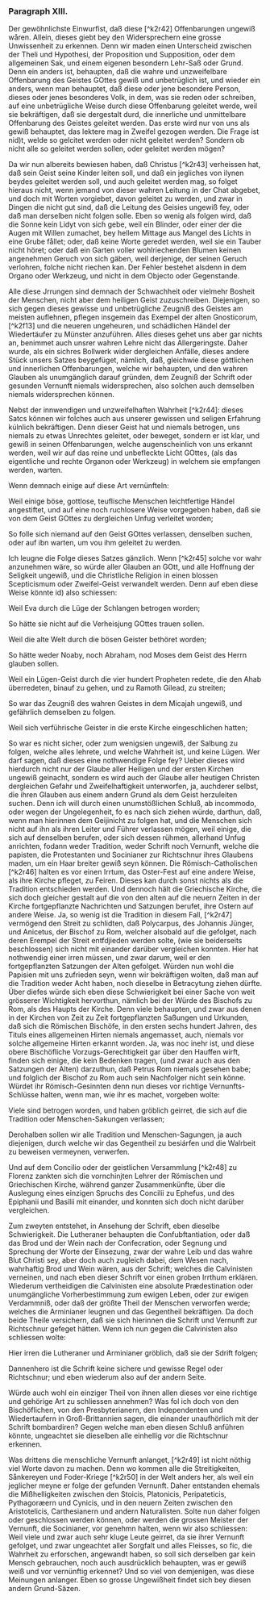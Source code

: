 
<!-- Seite 91 -->

### Paragraph XIII. ###

Der gewöhnlichste Einwurfist, daß diese [^k2r42]
Offenbarungen ungewiß wåren. Allein, dieses
giebt bey den Widersprechern eine grosse Unwissenheit
zu erkennen. Denn wir maden einen Unterscheid zwischen
der Theli und Hypothesi, der Proposition und
Supposition, oder dem allgemeinen Sak, und einem
eigenen besondern Lehr-Saß oder Grund. Denn
ein anders ist, behaupten, daß die wahre und unzweifelbare
Offenbarung des Geistes GOttes gewiß
und unbetrüglich ist, und wieder ein anders,
wenn man behauptet, daß diese oder jene besondere
Person, dieses oder jenes besonderes Volk, in dem,
was sie reden oder schreiben, auf eine unbetrügliche
Weise durch diese Offenbarung geleitet werde, weil sie
bekräftigen, daß sie dergestalt durd, die innerliche und
unmittelbare Offenbarung des Geistes geleitet werden.
Das erste wird nur von uns als gewiß behauptet,
das lektere mag in Zweifel gezogen werden. Die
Frage ist nid)t, welde so gelcitet werden oder nicht
geleitet werden? Sondern ob nicht alle so geleitet
werden sollen, oder geleitet werden mögen?

Da wir nun albereits bewiesen haben, daß Christus [^k2r43]
verheissen hat, daß sein Geist seine Kinder leiten soll, und
daß ein jegliches von ilynen beydes geleitet werden soll,
und auch geleitet werden mag, so folget hieraus nicht,
wenn jemand von dieser wahren Leitung in der Chat abgebet,
und doch mit Worten vorgiebet, davon geleitet
zu werden, und zwar in Dingen die nicht gut sind, daß
die Leitung des Geisies ungewiß fey, oder daß man
derselben nicht folgen solle. Eben so wenig als folgen
wird, daß die Sonne kein Lidyt von sich gebe, weil ein 
Blinder, oder einer der die Augen mit Willen zumachet,
bey hellem Mittage aus Mangel des Lichts in eine
Grube fållet; oder, daß keine Worte geredet werden,
weil sie ein Tauber nicht höret; oder daß ein Garten
voller wohlriechenden Blumen keinen angenehmen Geruch<!-- Seite 92 -->
von sich gäben, weil derjenige, der seinen Geruch
verlohren, folche nicht riechen kan. Der Fehler bestehet
alsdenn in dem Organo oder Werkzeug, und
nicht in dem Objecto oder Gegenstande.

Alle diese Jrrungen sind demnach der Schwachheit
oder vielmehr Bosheit der Menschen, nicht aber dem
heiligen Geist zuzuschreiben. Diejenigen, so sich gegen
dieses gewisse und unbetrügliche Zeugniß des Geistes
am meisten auflehnen, pflegen insgemein das Exempel
der alten Gnosticorum,[^k2f13] und die neueren ungeheuren,
und schädlichen Händel der Wiedertäufer zu Münster
anzuführen. Alles dieses gehet uns aber gar nichts an,
benimmet auch unsrer wahren Lehre nicht das Allergeringste.
Daher wurde, als ein sichres Bollwerk wider
dergleichen Anfälle, dieses andere Stück unsers Satzes
beygefüget, nämlich, daß, gleichwie diese göttlichen
und innerlichen Offenbarungen, welche wir behaupten,
und den wahren Glauben als unumgänglich
darauf gründen, dem Zeugniß der Schrift
oder gesunden Vernunft niemals widersprechen, also
solchen auch demselben niemals widersprechen können.

Nebst der innwendigen und unzweifelhaften Wahrheit [^k2r44]:
dieses Satcs können wir folches auch aus unserer
gewissen und seligen Erfahrung kúlnlich bekräftigen.
Denn dieser Geist hat und niemals betrogen, uns niemals
zu etwas Unrechtes geleitet, oder beweget, sondern
er ist klar, und gewiß in seinen Offenbarungen, welche
augenscheinlich von uns erkannt werden, weil wir auf
das reine und unbefleckte Licht GOttes, (als das
eigentliche und rechte Organon oder Werkzeug) in
welchem sie empfangen werden, warten.

Wenn demnach einige auf diese Art vernünfteln:

Weil einige böse, gottlose, teuflische Menschen
leichtfertige Händel angestiftet, und auf eine noch
ruchlosere Weise vorgegeben haben, daß sie von <!-- Seite 93 --><!-- content-0085.xml-->
dem Geist GOttes zu dergleichen Unfug verleitet
worden;

So folle sich niemand auf den Geist GOttes verlassen,
denselben suchen, oder auf ibn warten, um vou
ihm geleitet żu werden.

Ich leugne die Folge dieses Satzes gänzlich. Wenn [^k2r45]
solche vor wahr anzunehmen wäre, so würde aller
Glauben an GOtt, und alle Hoffnung der Seligkeit
ungewiß, und die Christliche Religion in einen
blossen Scepticismum oder Zweifel-Geist verwandelt
werden. Denn auf eben diese Weise könnte id) also
schiessen:

Weil Eva durch die Lüge der Schlangen betrogen
worden;

So hätte sie nicht auf die Verheisjung GOttes
trauen sollen.

Weil die alte Welt durch die bösen Geister bethöret
worden;

So hätte weder Noaby, noch Abraham, nod Moses
dem Geist des Herrn glauben sollen.

Weil ein Lügen-Geist durch die vier hundert Propheten
redete, die den Ahab überredeten, binauf zu
gehen, und zu Ramoth Gilead, zu streiten;

So war das Zeugniß des wahren Geistes in dem
Micajah ungewiß, und gefährlich demselben zu folgen.

Weil sich verführische Geister in die erste Kirche
eingeschlichen hatten;

So war es nicht sicher, oder zum wenigsien ungewiß,
der Salbung zu folgen, welche alles lehrete, und welche
Wahrheit ist, und keine Lügen. Wer darf sagen, daß
dieses eine nothwendige Folge fey? Ueber dieses wird
hierdurch nicht nur der Glaube aller Heiligen und der
ersten Kirchen ungewiß geinacht, sondern es wird auch
der Glaube aller heutigen Christen dergleichen Gefahr
und Zweifelhaftigkeit unterworfen, ja, auchderer selbst,
die ihren Glauben aus einem andern Grund als dem<!-- Seite 94 -->
Geist herzuleiten suchen. Denn ich will durch einen unumstößlichen
Schluß, ab incommodo, oder wegen der
Ungelegenheit, fo es nach sich ziehen würde, darthun,
daß, wenn man hierinnen dem Geijinicht zu folgen hat,
und die Menschen sich nicht auf ihn als ihren Leiter und
Führer verlassen mögen, weil einige, die sich auf denselben
berufen, oder sich dessen rühmen, allerhand Unfug
anrichten, fodann weder Tradition, weder Schrift noch
Vernunft, welche die papisten, die Protestanten und
Socinianer zur Richtschnur ihres Glaubens maden,
um ein Haar breiter gewiß seyn können. Die Römisch-Catholischen [^k2r46]
halten es vor einen Irrtum, das Oster-Fest
auf eine andere Weise, als ihre Kirche pfleget, zu
Feiren. Dieses kan durch sonst nichts als die Tradition
entschieden werden. Und dennoch hält die Griechische
Kirche, die sich doch gleicher gestalt auf die von den alten
auf die neuern Zeiten in der Kirche fortgepflanzte Nachrichten
und Satzungen berufet, ihre Ostern auf andere
Weise. Ja, so wenig ist die Tradition in diesem Fall, [^k2r47]
vermögend den Streit zu schlidten, daß Polycarpus,
des Johannis Jünger, und Anicetus, der Bischof zu
Rom, welcher alsobald auf die gefolget, nach deren
Erempel der Streit entfdjieden werden solte, (wie sie
beiderseits beschlossen) sich nicht mit einander darüber
vergleichen konnten. Hier hat nothwendig einer
irren müssen, und zwar darum, weil er den fortgepflanzten
Satzungen der Alten gefolget. Würden nun
wohl die Papisien mit uns zufrieden seyn, wenn wir bekräftigen
wolten, daß man auf die Tradition weder
Acht haben, noch dieselbe in Betracytung ziehen dürfte.
Über diefes würde sich eben diese Schwierigkeit bei
einer Sache von weit grösserer Wichtigkeit hervorthun,
nämlich bei der Würde des Bischofs zu Rom,
als des Haupts der Kirche. Denn viele behaupten,
und zwar aus denen in der Kirchen von Zeit zu Zeit fortgepflanzten
Saßungen und Urkunden, daß sich die Römischen<!-- Seite 95 --><!-- content-0087.xml -->
Bischöfe, in den ersten sechs hundert Jahren,
des Tituls eines allgemeinen Hirten niemals angemasset,
auch, niemals vor solche allgemeine Hirten erkannt
worden. Ja, was noc inehr ist, und diese obere
Bischöfliche Vorzugs-Gerechtigkeit gar über
den Hauffen wirft, finden sich einige, die kein Bedenken
tragen, (und zwar auch aus den Satzungen der
Alten) darzuthun, daß Petrus Rom niemals gesehen
babe; und folglich der Bischof zu Rom auch sein
Nachfolger nicht sein könne. Würdet ihr Römisch-Gesinnten
denn nun dieses vor richtige Vernunfts-Schlüsse
halten, wenn man, wie ihr es machet, vorgeben
wolte:

Viele sind betrogen worden, und haben gröblich geirret,
die sich auf die Tradition oder Menschen-Sakungen
verlassen;

Derohalben sollen wir alle Tradition und Menschen-Sagungen,
ja auch diejenigen, durch welche wir das
Gegentheil zu besiárfen und die Walrbeit zu beweisen
vermeynen, verwerfen.

Und auf dem Concilio oder der geistlichen Versammlung [^k2r48]
zu Florenz zankten sich die vornchinjten Lehrer der
Römischen und Griechischen Kirche, während ganzer
Zusammenkünfte, über die Auslegung eines einzigen
Spruchs des Concilii zu Ephefus, und des Epiphanii
und Basilii mit einander, und konnten sich doch nicht darüber
vergleichen. 

Zum zweyten entstehet, in Ansehung der Schrift,
eben dieselbe Schwierigkeit. Die Lutheraner behaupten
die Confubftantiation, oder daß das Brod
und der Wein nach der Confecration, oder Segnung
und Sprechung der Worte der Einsezung, zwar der
wahre Leib und das wahre Blut Christi sey, aber doch
auch zugleich dabei, dem Wesen nach, wahrhaftig
Brod und Wein wären, aus der Schrift; welches die
Calvinisten verneinen, und nach eben dieser Schrift vor<!-- Seite 96 -->
einen groben Irrthum erklären. Wiederum vertheidigen
die Calvinisten eine absolute Prædestination oder
unumgängliche Vorherbestimmung zum ewigen Leben,
oder zur ewigen Verdammniß, oder daß der größte
Theil der Menschen verworfen werde; welches die Arminianer
leugnen und das Gegentheil bekräftigen. Da
doch beide Theile versichern, daß sie sich hierinnen die
Schrift und Vernunft zur Richtschnur gefeget hätten.
Wenn ich nun gegen die Calvinisten also schliessen wolte:

Hier irren die Lutheraner und Arminianer gröblich,
daß sie der Sdrift folgen;

Dannenhero ist die Schrift keine sichere und gewisse
Regel oder Richtschnur; und eben wiederum also auf
der andern Seite.

Würde auch wohl ein einziger Theil von ihnen allen
dieses vor eine richtige und gehörige Art zu schliessen annehmen?
Was fol ich doch von den Bischöflichen,
von den Presbyterianern, den Independenten und
Wiedertaufern in Groß-Brittannien sagen, die einander
unaufhörlich mit der Schrift bombardiren? Gegen
welche man eben diesen Schluß anführen könnte, 
ungeachtet sie dieselben alle einhellig vor die Richtschnur
erkennen.

Was drittens die menschliche Vernunft anlanget, [^k2r49]
ist nicht nöthig viel Worte davon zu machen. Denn wo
kommen alle die Streitigkeiten, Sånkereyen und Foder-Kriege [^k2r50]
in der Welt anders her, als weil ein jeglicher
meyne er folge der gefunden Vernunft. Daher entstanden
ehemals die Mißhelligkeiten zwischen den Stoicis,
Platonicis, Peripateticis, Pythagoræern und Cynicis,
und in den neuern Zeiten zwischen den Aristotelicis,
Carthesianern und andern Naturalisten. Solte nun
daher folgen oder geschlossen werden können, oder werden
die grossen Meister der Vernunft, die Socinianer,
vor genehmn halten, wenn wir also schliessen: Weil viele
und zwar auch sehr kluge Leute geirret, da sie ihrer<!-- Seite 97 -->
Vernunft gefolget, und zwar ungeachtet aller Sorgfalt
und alles Fleisses, so fic, die Wahrheit zu erforschen,
angewandt haben, so soll sich derselben gar kein Mensch
gebrauchen, noch auch ausdrücklich behaupten, was er
gewiß weiß und vor vernünftig erkennet? Und so viel
von demjenigen, was diese Meinungen anlanger. Eben
so grosse Ungewißheit findet sich bey diesen andern
Grund-Säzen.
